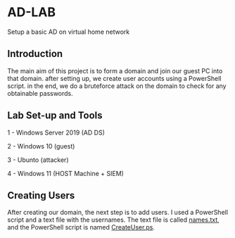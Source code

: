 # AD-LAB
Setup a basic AD on virtual home network

## Introduction

The main aim of this project is to form a domain and join our guest PC into that domain. after setting up, we create user accounts using a PowerShell script. in the end, we do a bruteforce attack on the domain to check for any obtainable passwords. 

## Lab Set-up and Tools

1 - Windows Server 2019 (AD DS)

2 - Windows 10 (guest)

3 - Ubunto (attacker)

4 - Windows 11 (HOST Machine + SIEM)


## Creating Users

After creating our domain, the next step is to add users. I used a PowerShell script and a text file with the usernames. The text file is called [names.txt](names.txt), and the PowerShell script is named [CreateUser.ps](CreateUser.ps). 
